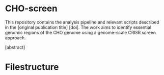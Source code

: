# CHO-screen

This repository contains the analysis pipeline and relevant scripts described in the [original publication title] [doi]. 
The work aims to identify essential genomic regions of the CHO genome using a genome-scale CRISR screen approach.

[abstract]

# Filestructure

